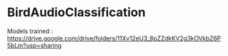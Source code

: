 # BirdAudioClassification

Models trained : https://drive.google.com/drive/folders/11Xv12eU3_8pZZdkKV2g3kOVkbZ6P5bLm?usp=sharing
